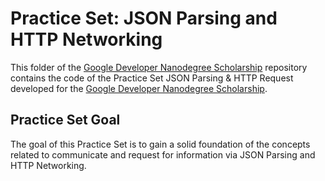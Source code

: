 # Practice Set: JSON Parsing and HTTP Networking

This folder of the [Google Developer Nanodegree Scholarship](https://github.com/EnduranceCode/GoogleDeveloperNanodegreeScholarship/tree/master) repository contains the code of the Practice Set JSON Parsing & HTTP Request developed for the [Google Developer Nanodegree Scholarship](https://sites.google.com/knowlabs.com/gdnd2017).

## Practice Set Goal

The goal of this Practice Set is to gain a solid foundation of the concepts related to communicate and request for information via JSON Parsing and HTTP Networking.

